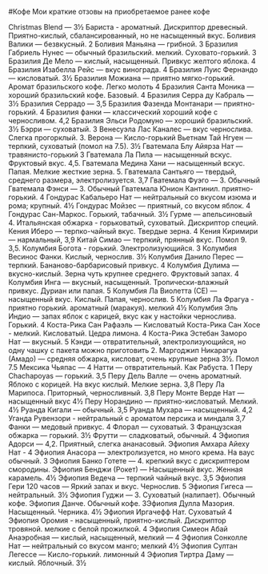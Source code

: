 ﻿#Кофе
Мои краткие отзовы на приобретаемое ранее кофе

Christmas Blend — 3½
Бариста - ароматный. Дискриптор древесный. Приятно-кислый, сбалансированный, но не насыщенный вкус.
Боливия Валики — безвкусный. 2
Боливия Маньяна — грибной. 3
Бразилия Габриель Нунес — обычный бразильский. мелкий. Суховато-горький. 3
Бразилия Де Мело — кислый, насыщенный. Привкус желтого яблока. 4
Бразилия Изабелла Рейс — вкус винограда. 4
Бразилия Луис Фернандо — кисловатый. 3½
Бразилия Можиана — приятно мягко-горький. Аромат бразильского кофе. Легко молоть 4
Бразилия Санта Моника — хороший бразильский кофе. Базовый. 4
Бразилия Серра ду Кабраль — 3½
Бразилия Серрадо — 3,5
Бразилия Фазенда Монтанари — приятно-горький. 4
Бразилия фанки — классический хороший кофе с черносливом. 4,2
Бразилия Эльси Родомуно — хороший бразильский. 3½
Бэрри — суховатый. 3
Венесуэла Лас Каналес — вкус чернослива. Слегка прогорклый. 3.
Верона — Кисло-горький
Вьетнам Тай Нгуен — терпкий, суховатый (помол на 7.5). 3½
Гватемала Блу Айярза Нат — травянисто-горький 3
Гватемала Ла Пила — насыщенный вскус. Фруктовый вкус. 4,5.
Гватемала Медина Хани — насыщенный вскус. Папая. Мелкие жесткие зерна. 5.
Гватемала Сантьяго — твердый, среднего размера, электролизуется. 3,7
Гватемала Фуэго — 3. Обычный
Гватемала Фэнси — 3. Обычный
Гватемала Юнион Кантинил. приятно-горький. 4
Гондурас Кабальеро Нат — нейтральный со вкусом изюма и рома; крупный. 4½
Гондурас Мойзес — приятный, со вкусом яблок. 4
Гондурас Сан-Маркос. Горький, табачный. 3½
Гурме — апельсиновый 4.
Итальянская обжарка - горьковатый, суховатый. Дискриптор специй.
Кения Иберо — терпко-чайный вкус. Твердые зерна. 4
Кения Киримири  — нармальный, 3,9
Китай Симао — терпкий, прянный вкус. Помол 9. 3,5.
Колумбия Богота - горький. Электролизующийся. 3
Колумбия Весинос Фанки. Кислый, чернослив. 3½
Колумбия Данило Перес — терпкий. Бананово-барбарисовый привкус. 4
Колумбия Дулима — вкусно-кислый. Зерна чуть крупнее среднего. Фруктовый запах. 4
Колумбия Инга — вкусный, насыщенный. Тропически-влажный привкус. Дуриан или папая. 5
Колумбия Ла Виолетта (СЕ) — насыщенный вкус. Кислый. Папая, чернослив. 5
Колумбия Ла Фрагуа - приятно горький. ароматный (маракуя). мелкий 4½
Колумбия Эль Индио — запах яблок с карицей, вкус как у настойки чернослива. Горький. 4
Коста-Рика Сан Рафаэль — Кисловатый
Коста-Рика Сан Хосе - мелкий. Кисловатый. Цедра лимона. 4
Коста-Рика Эстебан Заморо Нат — вкусный. 5
Кэнди — отвратительный, электролизующийся, но одну чашку с пакета можно приготовить 2.
Маргоджип Никарагуа (Амадо) — средняя обжарка, кисловат, очень крупные зерна 3½. Помол 7.5
Мексика Чьяпас — 4
Натти — отвратительный. Как Рабуста. 1
Перу Chachapoyas — горький. 3,5
Перу Дель Валле — очень ароматный. Яблоко с корицей. На вкус кислый. Мелкие зерна. 3,8
Перу Ла Марипоса. Приторный, черносливный. 3,8
Перу Монте Верде Нат — насыщенный вкус 4½
Перу Норандино — приятно-кисловатый. Мелкий. 4½
Руанда Кигали — обычный. 3,5
Руанда Мухара — насыщенный. 4,2
Уганда Рувензори - нейтральный с ароматом персика и миндаля 3,7
Фанки — медовый привкус. 4
Флорал — суховатый. 3
Французская обжарка — горький. 3½
Фрутти — сладковатый, обычный. 4
Эфиопия Адорси — 4,2. Приятный, слегка ананасовый.
Эфиопия Амхара Айеху Нат - 4
Эфиопия Анасора — электролизуется, но много крема. На ваус обычный. 3
Эфиопия Банко Готете — 4. крепкий вкус с дискриптером смородины.
Эфиопия Бенджи (Рокет) — Насыщенный вкус. Женная карамель. 4½
Эфиопия Ведеча — терпкий чайный вкус. 3,5
Эфиопия Гери 120 часов — Яркий запах и вкус. Чернослив. 5
Эфиопия Гигеса — нейтральный. 3½
Эфиопия Гуджи — 3. Суховатый (налипает). Обычный кофе.
Эфиопия Данче. Обычный кофе. 3Эфиопия Дулла Мазория. Насыщенный. Черника. 4½
Эфиопия Иргачефф Нат. Суховатый 4
Эфиопия Оромия - насыщенный, приятно-кислый. Дискриптор тровяной. мелкие с белой прожилкой. 4
Эфиопия Симеон Абай Анаэробная — кислый, насыщенный, мелкий — 4
Эфиопия Сонколле Нат — нейтральный со вкусом манго; мелкий 4½
Эфиопия Султан Легессе — Кисло-горький. лимонный 4
Эфиопия Тиртра Даму — кислый. Яблочный. 3½
